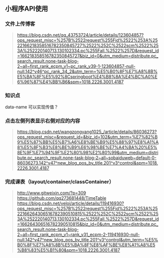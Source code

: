## 小程序API使用
### 文件上传博客
> https://blog.csdn.net/qq_43753724/article/details/123604857?ops_request_misc=%257B%2522request%255Fid%2522%253A%2522166218358516782350845727%2522%252C%2522scm%2522%253A%252220140713.130102334.pc%255Fall.%2522%257D&request_id=166218358516782350845727&biz_id=0&utm_medium=distribute.pc_search_result.none-task-blog-2~all~first_rank_ecpm_v1~pc_rank_v39-1-123604857-null-null.142^v46^pc_rank_34_2&utm_term=%E5%B0%8F%E7%A8%8B%E5%BA%8F%E5%92%8Cspringboot%E4%B8%8A%E4%BC%A0%E6%96%87%E4%BB%B6&spm=1018.2226.3001.4187

### 知识点
data-name 可以实现传值？

### 点击左侧列表显示右侧对应的内容
> https://blog.csdn.net/wangzongyang1025_/article/details/86036273?ops_request_misc=&request_id=&biz_id=102&utm_term=%E7%82%B9%E5%87%BB%E5%B7%A6%E8%BE%B9%E5%88%97%E8%A1%A8%E5%8F%B3%E8%BE%B9%E6%98%BE%E7%A4%BA%20%E5%8E%9F%E7%94%9F%E2%80%98%E2%80%99&utm_medium=distribute.pc_search_result.none-task-blog-2~all~sobaiduweb~default-0-86036273.142^v47^new_blog_pos_by_title,201^v3^control&spm=1018.2226.3001.4187

### 完成课表（layout/container/classContainer）
> http://www.gitweixin.com/?p=309
> https://github.com/qq273681448/TimeTable
> https://blog.csdn.net/veloi/article/details/119416930?ops_request_misc=%257B%2522request%255Fid%2522%253A%2522166264306516782390510815%2522%252C%2522scm%2522%253A%252220140713.130102334.pc%255Fall.%2522%257D&request_id=166264306516782390510815&biz_id=0&utm_medium=distribute.pc_search_result.none-task-blog-2~all~first_rank_ecpm_v1~rank_v31_ecpm-2-119416930-null-null.142^v47^new_blog_pos_by_title,201^v3^control&utm_term=%E5%B0%8F%E7%A8%8B%E5%BA%8F%E8%AF%BE%E8%A1%A8%E5%B8%83%E5%B1%80&spm=1018.2226.3001.4187
> 